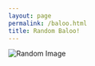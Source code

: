 ```yaml
---
layout: page
permalink: /baloo.html
title: Random Baloo!
---
```


<!-- ![](images/baloo/2.jpg) -->

<img id="random-image" src="" alt="Random Image">


<br><br>